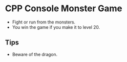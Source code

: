 
# CPP Console Monster Game

- Fight or run from the monsters.
- You win the game if you make it to level 20.

## Tips
- Beware of the dragon. 
